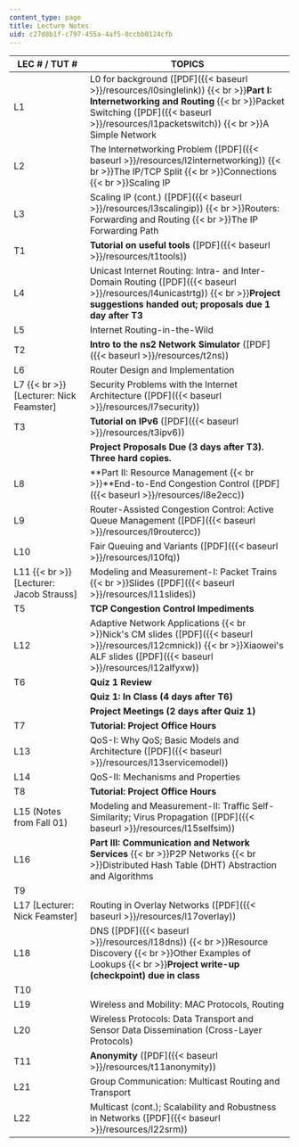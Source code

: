 ```yaml
---
content_type: page
title: Lecture Notes
uid: c27d8b1f-c797-455a-4af5-0ccbb0124cfb
---
```


| LEC # / TUT # | TOPICS |
| --- | --- |
| L1 | L0 for background ([PDF]({{< baseurl >}}/resources/l0singlelink))  {{< br >}}**Part I: Internetworking and Routing**  {{< br >}}Packet Switching ([PDF]({{< baseurl >}}/resources/l1packetswitch))  {{< br >}}A Simple Network |
| L2 | The Internetworking Problem ([PDF]({{< baseurl >}}/resources/l2internetworking))  {{< br >}}The IP/TCP Split  {{< br >}}Connections  {{< br >}}Scaling IP |
| L3 | Scaling IP (cont.) ([PDF]({{< baseurl >}}/resources/l3scalingip))  {{< br >}}Routers: Forwarding and Routing  {{< br >}}The IP Forwarding Path |
| T1 | **Tutorial on useful tools** ([PDF]({{< baseurl >}}/resources/t1tools)) |
| L4 | Unicast Internet Routing: Intra- and Inter-Domain Routing ([PDF]({{< baseurl >}}/resources/l4unicastrtg))  {{< br >}}**Project suggestions handed out; proposals due 1 day after T3** |
| L5 | Internet Routing-in-the-Wild |
| T2 | **Intro to the ns2 Network Simulator** ([PDF]({{< baseurl >}}/resources/t2ns)) |
| L6 | Router Design and Implementation |
| L7  {{< br >}}\[Lecturer: Nick Feamster\] | Security Problems with the Internet Architecture ([PDF]({{< baseurl >}}/resources/l7security)) |
| T3 | **Tutorial on IPv6** ([PDF]({{< baseurl >}}/resources/t3ipv6)) |
| &nbsp; | **Project Proposals Due (3 days after T3). Three hard copies.** |
| L8 | **Part II: Resource Management  {{< br >}}**End-to-End Congestion Control ([PDF]({{< baseurl >}}/resources/l8e2ecc)) |
| L9 | Router-Assisted Congestion Control: Active Queue Management ([PDF]({{< baseurl >}}/resources/l9routercc)) |
| L10 | Fair Queuing and Variants ([PDF]({{< baseurl >}}/resources/l10fq)) |
| L11  {{< br >}}\[Lecturer: Jacob Strauss\] | Modeling and Measurement-I: Packet Trains  {{< br >}}Slides ([PDF]({{< baseurl >}}/resources/l11slides)) |
| T5 | **TCP Congestion Control Impediments** |
| L12 | Adaptive Network Applications  {{< br >}}Nick's CM slides ([PDF]({{< baseurl >}}/resources/l12cmnick))  {{< br >}}Xiaowei's ALF slides ([PDF]({{< baseurl >}}/resources/l12alfyxw)) |
| T6 | **Quiz 1 Review** |
| &nbsp; | **Quiz 1: In Class (4 days after T6)** |
| &nbsp; | **Project Meetings (2 days after Quiz 1)** |
| T7 | **Tutorial: Project Office Hours** |
| L13 | QoS-I: Why QoS; Basic Models and Architecture ([PDF]({{< baseurl >}}/resources/l13servicemodel)) |
| L14 | QoS-II: Mechanisms and Properties |
| T8 | **Tutorial: Project Office Hours** |
| L15 (Notes from Fall 01) | Modeling and Measurement-II: Traffic Self-Similarity; Virus Propagation ([PDF]({{< baseurl >}}/resources/l15selfsim)) |
| L16 | **Part III: Communication and Network Services**  {{< br >}}P2P Networks  {{< br >}}Distributed Hash Table (DHT) Abstraction and Algorithms |
| T9 | &nbsp; |
| L17 \[Lecturer: Nick Feamster\] | Routing in Overlay Networks ([PDF]({{< baseurl >}}/resources/l17overlay)) |
| L18 | DNS ([PDF]({{< baseurl >}}/resources/l18dns))  {{< br >}}Resource Discovery  {{< br >}}Other Examples of Lookups  {{< br >}}**Project write-up (checkpoint) due in class** |
| T10 | &nbsp; |
| L19 | Wireless and Mobility: MAC Protocols, Routing |
| L20 | Wireless Protocols: Data Transport and Sensor Data Dissemination (Cross-Layer Protocols) |
| T11 | **Anonymity** ([PDF]({{< baseurl >}}/resources/t11anonymity)) |
| L21 | Group Communication: Multicast Routing and Transport |
| L22 | Multicast (cont.); Scalability and Robustness in Networks ([PDF]({{< baseurl >}}/resources/l22srm))